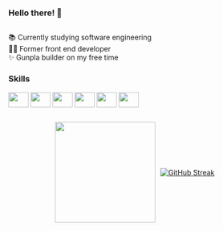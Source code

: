 ### Hello there! 👋

##

<!--
**aliciabat/aliciabat** is a ✨ _special_ ✨ repository because its `README.md` (this file) appears on your GitHub profile.

Here are some ideas to get you started:

- 🔭 I’m currently working on ...
- 🌱 I’m currently learning ...
- 👯 I’m looking to collaborate on ...
- 🤔 I’m looking for help with ...
- 💬 Ask me about ...
- 📫 How to reach me: ...
- 😄 Pronouns: ...
- ⚡ Fun fact: ...

[![My Skills](https://skillicons.dev/icons?i=html,css,js,swift,flutter,figma)](https://skillicons.dev)
<img align="center" height="240"   src="https://media4.giphy.com/media/v1.Y2lkPTc5MGI3NjExYXVkY3VsOGdzdndpdXJwdnp1b3V2eDVnamJ4MTM5ZTBlemNydDljbiZlcD12MV9pbnRlcm5hbF9naWZfYnlfaWQmY3Q9Zw/JIX9t2j0ZTN9S/giphy.gif" />
-->

📚 Currently studying software engineering  
🧑‍💻 Former front end developer  
✨ Gunpla builder on my free time

### Skills

<div style="display: inline_block;">
  <img align="center" height="30" width="40" src="https://cdn.jsdelivr.net/gh/devicons/devicon@latest/icons/swift/swift-original.svg" />
  <img align="center" height="30" width="40" src="https://cdn.jsdelivr.net/gh/devicons/devicon@latest/icons/figma/figma-original.svg" />
  <img align="center" height="30" width="40" src="https://cdn.jsdelivr.net/gh/devicons/devicon@latest/icons/html5/html5-original.svg" />
  <img align="center" height="30" width="40" src="https://cdn.jsdelivr.net/gh/devicons/devicon@latest/icons/css3/css3-original.svg" />
  <img align="center" height="30" width="40" src="https://cdn.jsdelivr.net/gh/devicons/devicon@latest/icons/javascript/javascript-plain.svg" />
  <img align="center" height="30" width="40" src="https://cdn.jsdelivr.net/gh/devicons/devicon@latest/icons/flutter/flutter-original.svg" />
</div>

##

<!--
<a href="https://github.com/anuraghazra/github-readme-stats">
  <img height=200 align="center" src="https://github-readme-stats.vercel.app/api?username=aliciabat&show_icons=true&theme=dracula&hide=contribs&show=reviews&rank_icon=github&include_all_commits=true" />
</a>
-->
<div style="display: flex; justify-content: center; align-items: center; gap: 10px;">
  <a href="https://github.com/anuraghazra/convoychat">
    <img height=200 src="https://github-readme-stats.vercel.app/api/top-langs?username=aliciabat&layout=compact&theme=dracula&langs_count=7" />
  </a>
  <a href="https://git.io/streak-stats">
    <img src="http://github-readme-streak-stats.herokuapp.com?user=aliciabat&theme=dracula&mode=weekly&card_height=200" alt="GitHub Streak" />
  </a>
</div>

